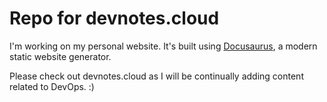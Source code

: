 # Repo for devnotes.cloud

I'm working on my personal website. It's built using [Docusaurus](https://docusaurus.io/), a modern static website generator.

Please check out devnotes.cloud as I will be continually adding content related to DevOps. :)


